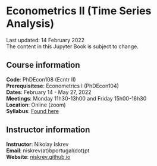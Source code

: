 # Econometrics II (Time Series Analysis) 
Last updated: 14 February 2022</br>
The content in this Jupyter Book is subject to change. 

## Course information
**Code**: PhDEcon108 (Ecntr II)</br>
**Prerequisitese**: Econometrics I (PhDEcon104)</br>
**Dates**: February 14 - May 27, 2022</br>
**Meetings**: Monday 11h30-13h00 and Friday 15h00-16h30</br>
**Location**: Online (zoom)</br>
**Syllabus**: [Found here](./Syllabus.md)


## Instructor information
**Instructor**: Nikolay Iskrev<br>
**Email**: niskrev(at)bportugal(dot)pt<br>
**Website**: <a target="_blank" rel="noopener noreferrer" href="https://niskrev.github.io">niskrev.github.io</a></br>


